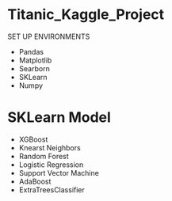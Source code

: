 # Titanic_Kaggle_Project
SET UP ENVIRONMENTS
- Pandas
- Matplotlib
- Searborn
- SKLearn
- Numpy

# SKLearn Model
- XGBoost
- Knearst Neighbors
- Random Forest
- Logistic Regression
- Support Vector Machine
- AdaBoost
- ExtraTreesClassifier
